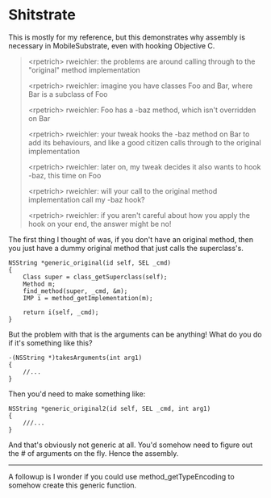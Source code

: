 # Shitstrate

This is mostly for my reference, but this demonstrates why assembly is necessary in MobileSubstrate, even with hooking Objective C.

> &lt;rpetrich&gt; rweichler: the problems are around calling through to the "original" method implementation
> 
> &lt;rpetrich&gt; rweichler: imagine you have classes Foo and Bar, where Bar is a subclass of Foo
> 
> &lt;rpetrich&gt; rweichler: Foo has a -baz method, which isn't overridden on Bar
> 
> &lt;rpetrich&gt; rweichler: your tweak hooks the -baz method on Bar to add its behaviours, and like a good citizen calls through to the original implementation
> 
> &lt;rpetrich&gt; rweichler: later on, my tweak decides it also wants to hook -baz, this time on Foo
> 
> &lt;rpetrich&gt; rweichler: will your call to the original method implementation call my -baz hook?
> 
> &lt;rpetrich&gt; rweichler: if you aren't careful about how you apply the hook on your end, the answer might be no!

The first thing I thought of was, if you don't have an original method, then you just have a dummy original method that just calls the superclass's.

```objc
NSString *generic_original(id self, SEL _cmd)
{
    Class super = class_getSuperclass(self);
    Method m;
    find_method(super, _cmd, &m);
    IMP i = method_getImplementation(m);

    return i(self, _cmd);
}
```

But the problem with that is the arguments can be anything! What do you do if it's something like this?

```objc
-(NSString *)takesArguments(int arg1)
{
    //...
}
```

Then you'd need to make something like:

```objc
NSString *generic_original2(id self, SEL _cmd, int arg1)
{
    ///...
}
```

And that's obviously not generic at all. You'd somehow need to figure out the # of arguments on the fly. Hence the assembly.

______

A followup is I wonder if you could use method_getTypeEncoding to somehow create this generic function.
